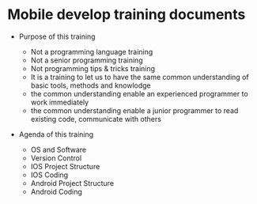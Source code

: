 # Mobile develop training documents

* Purpose of this training
  * Not a programming language training
  * Not a senior programming training
  * Not programming tips & tricks training
  * It is a training to let us to have the same common understanding of basic tools, methods and knowlodge
  * the common understanding enable an experienced programmer to work immediately
  * the common understanding enable a junior programmer to read existing code, communicate with others

* Agenda of this training
  * OS and Software
  * Version Control
  * IOS Project Structure
  * IOS Coding
  * Android Project Structure
  * Android Coding
